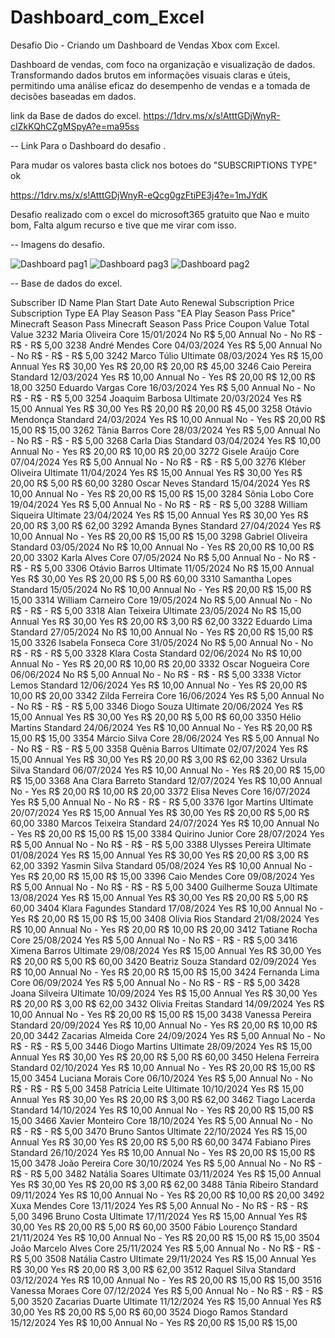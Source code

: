 # Dashboard_com_Excel
Desafio Dio -  Criando um Dashboard de Vendas Xbox com Excel.

Dashboard de vendas, com foco na organização e visualização de dados.
Transformando dados brutos em informações visuais claras e úteis, permitindo uma análise
eficaz do desempenho de vendas e a tomada de decisões baseadas em dados.

link da Base de dados do excel. 
https://1drv.ms/x/s!AtttGDjWnyR-cIZkKQhCZgMSpyA?e=ma95ss

-- Link Para o Dashboard do desafio .

Para mudar os valores basta click nos botoes do "SUBSCRIPTIONS TYPE" ok

https://1drv.ms/x/s!AtttGDjWnyR-eQcg0gzFtiPE3j4?e=1mJYdK

Desafio realizado com o excel do microsoft365 gratuito que Nao e muito bom,
Falta algum recurso e tive que me virar com isso.

-- Imagens do desafio.

![Dashboard pag1](https://github.com/user-attachments/assets/3cdd393f-cea3-46be-858c-7eac28de0fd5)
![Dashboard pag3](https://github.com/user-attachments/assets/bc8a14b2-75f3-4af7-91c3-b09b0a9436eb)
![Dashboard pag2](https://github.com/user-attachments/assets/01686986-8eef-4809-bb7f-9aae0d156909)


-- Base de dados do excel.

Subscriber ID	Name	Plan	Start Date	Auto Renewal	Subscription Price	Subscription Type	EA Play Season Pass	"EA Play Season Pass
Price"	Minecraft Season Pass	Minecraft Season Pass Price	Coupon Value	Total Value
3232	Maria Oliveira	Core	15/01/2024	No	 R$ 5,00 	Annual	No	 - 	No	 R$ -   	 R$ -   	 R$ 5,00 
3238	André Mendes	Core	04/03/2024	Yes	 R$ 5,00 	Annual	No	 - 	No	 R$ -   	 R$ -   	 R$ 5,00 
3242	Marco Túlio	Ultimate	08/03/2024	Yes	 R$ 15,00 	Annual	Yes	 R$ 30,00 	Yes	 R$ 20,00 	 R$ 20,00 	 R$ 45,00 
3246	Caio Pereira	Standard	12/03/2024	Yes	 R$ 10,00 	Annual	No	 - 	Yes	 R$ 20,00 	 R$ 12,00 	 R$ 18,00 
3250	Eduardo Vargas	Core	16/03/2024	Yes	 R$ 5,00 	Annual	No	 - 	No	 R$ -   	 R$ -   	 R$ 5,00 
3254	Joaquim Barbosa	Ultimate	20/03/2024	Yes	 R$ 15,00 	Annual	Yes	 R$ 30,00 	Yes	 R$ 20,00 	 R$ 20,00 	 R$ 45,00 
3258	Otávio Mendonça	Standard	24/03/2024	Yes	 R$ 10,00 	Annual	No	 - 	Yes	 R$ 20,00 	 R$ 15,00 	 R$ 15,00 
3262	Tânia Barros	Core	28/03/2024	Yes	 R$ 5,00 	Annual	No	 - 	No	 R$ -   	 R$ -   	 R$ 5,00 
3268	Carla Dias	Standard	03/04/2024	Yes	 R$ 10,00 	Annual	No	 - 	Yes	 R$ 20,00 	 R$ 10,00 	 R$ 20,00 
3272	Gisele Araújo	Core	07/04/2024	Yes	 R$ 5,00 	Annual	No	 - 	No	 R$ -   	 R$ -   	 R$ 5,00 
3276	Kléber Oliveira	Ultimate	11/04/2024	Yes	 R$ 15,00 	Annual	Yes	 R$ 30,00 	Yes	 R$ 20,00 	 R$ 5,00 	 R$ 60,00 
3280	Oscar Neves	Standard	15/04/2024	Yes	 R$ 10,00 	Annual	No	 - 	Yes	 R$ 20,00 	 R$ 15,00 	 R$ 15,00 
3284	Sônia Lobo	Core	19/04/2024	Yes	 R$ 5,00 	Annual	No	 - 	No	 R$ -   	 R$ -   	 R$ 5,00 
3288	William Siqueira	Ultimate	23/04/2024	Yes	 R$ 15,00 	Annual	Yes	 R$ 30,00 	Yes	 R$ 20,00 	 R$ 3,00 	 R$ 62,00 
3292	Amanda Bynes	Standard	27/04/2024	Yes	 R$ 10,00 	Annual	No	 - 	Yes	 R$ 20,00 	 R$ 15,00 	 R$ 15,00 
3298	Gabriel Oliveira	Standard	03/05/2024	No	 R$ 10,00 	Annual	No	 - 	Yes	 R$ 20,00 	 R$ 10,00 	 R$ 20,00 
3302	Karla Alves	Core	07/05/2024	No	 R$ 5,00 	Annual	No	 - 	No	 R$ -   	 R$ -   	 R$ 5,00 
3306	Otávio Barros	Ultimate	11/05/2024	No	 R$ 15,00 	Annual	Yes	 R$ 30,00 	Yes	 R$ 20,00 	 R$ 5,00 	 R$ 60,00 
3310	Samantha Lopes	Standard	15/05/2024	No	 R$ 10,00 	Annual	No	 - 	Yes	 R$ 20,00 	 R$ 15,00 	 R$ 15,00 
3314	William Carneiro	Core	19/05/2024	No	 R$ 5,00 	Annual	No	 - 	No	 R$ -   	 R$ -   	 R$ 5,00 
3318	Alan Teixeira	Ultimate	23/05/2024	No	 R$ 15,00 	Annual	Yes	 R$ 30,00 	Yes	 R$ 20,00 	 R$ 3,00 	 R$ 62,00 
3322	Eduardo Lima	Standard	27/05/2024	No	 R$ 10,00 	Annual	No	 - 	Yes	 R$ 20,00 	 R$ 15,00 	 R$ 15,00 
3326	Isabela Fonseca	Core	31/05/2024	No	 R$ 5,00 	Annual	No	 - 	No	 R$ -   	 R$ -   	 R$ 5,00 
3328	Klara Costa	Standard	02/06/2024	No	 R$ 10,00 	Annual	No	 - 	Yes	 R$ 20,00 	 R$ 10,00 	 R$ 20,00 
3332	Oscar Nogueira	Core	06/06/2024	No	 R$ 5,00 	Annual	No	 - 	No	 R$ -   	 R$ -   	 R$ 5,00 
3338	Víctor Lemos	Standard	12/06/2024	Yes	 R$ 10,00 	Annual	No	 - 	Yes	 R$ 20,00 	 R$ 10,00 	 R$ 20,00 
3342	Zilda Ferreira	Core	16/06/2024	Yes	 R$ 5,00 	Annual	No	 - 	No	 R$ -   	 R$ -   	 R$ 5,00 
3346	Diogo Souza	Ultimate	20/06/2024	Yes	 R$ 15,00 	Annual	Yes	 R$ 30,00 	Yes	 R$ 20,00 	 R$ 5,00 	 R$ 60,00 
3350	Hélio Martins	Standard	24/06/2024	Yes	 R$ 10,00 	Annual	No	 - 	Yes	 R$ 20,00 	 R$ 15,00 	 R$ 15,00 
3354	Márcio Silva	Core	28/06/2024	Yes	 R$ 5,00 	Annual	No	 - 	No	 R$ -   	 R$ -   	 R$ 5,00 
3358	Quênia Barros	Ultimate	02/07/2024	Yes	 R$ 15,00 	Annual	Yes	 R$ 30,00 	Yes	 R$ 20,00 	 R$ 3,00 	 R$ 62,00 
3362	Ursula Silva	Standard	06/07/2024	Yes	 R$ 10,00 	Annual	No	 - 	Yes	 R$ 20,00 	 R$ 15,00 	 R$ 15,00 
3368	Ana Clara Barreto	Standard	12/07/2024	Yes	 R$ 10,00 	Annual	No	 - 	Yes	 R$ 20,00 	 R$ 10,00 	 R$ 20,00 
3372	Elisa Neves	Core	16/07/2024	Yes	 R$ 5,00 	Annual	No	 - 	No	 R$ -   	 R$ -   	 R$ 5,00 
3376	Igor Martins	Ultimate	20/07/2024	Yes	 R$ 15,00 	Annual	Yes	 R$ 30,00 	Yes	 R$ 20,00 	 R$ 5,00 	 R$ 60,00 
3380	Marcos Teixeira	Standard	24/07/2024	Yes	 R$ 10,00 	Annual	No	 - 	Yes	 R$ 20,00 	 R$ 15,00 	 R$ 15,00 
3384	Quirino Junior	Core	28/07/2024	Yes	 R$ 5,00 	Annual	No	 - 	No	 R$ -   	 R$ -   	 R$ 5,00 
3388	Ulysses Pereira	Ultimate	01/08/2024	Yes	 R$ 15,00 	Annual	Yes	 R$ 30,00 	Yes	 R$ 20,00 	 R$ 3,00 	 R$ 62,00 
3392	Yasmin Silva	Standard	05/08/2024	Yes	 R$ 10,00 	Annual	No	 - 	Yes	 R$ 20,00 	 R$ 15,00 	 R$ 15,00 
3396	Caio Mendes	Core	09/08/2024	Yes	 R$ 5,00 	Annual	No	 - 	No	 R$ -   	 R$ -   	 R$ 5,00 
3400	Guilherme Souza	Ultimate	13/08/2024	Yes	 R$ 15,00 	Annual	Yes	 R$ 30,00 	Yes	 R$ 20,00 	 R$ 5,00 	 R$ 60,00 
3404	Klara Fagundes	Standard	17/08/2024	Yes	 R$ 10,00 	Annual	No	 - 	Yes	 R$ 20,00 	 R$ 15,00 	 R$ 15,00 
3408	Olívia Rios	Standard	21/08/2024	Yes	 R$ 10,00 	Annual	No	 - 	Yes	 R$ 20,00 	 R$ 10,00 	 R$ 20,00 
3412	Tatiane Rocha	Core	25/08/2024	Yes	 R$ 5,00 	Annual	No	 - 	No	 R$ -   	 R$ -   	 R$ 5,00 
3416	Ximena Barros	Ultimate	29/08/2024	Yes	 R$ 15,00 	Annual	Yes	 R$ 30,00 	Yes	 R$ 20,00 	 R$ 5,00 	 R$ 60,00 
3420	Beatriz Souza	Standard	02/09/2024	Yes	 R$ 10,00 	Annual	No	 - 	Yes	 R$ 20,00 	 R$ 15,00 	 R$ 15,00 
3424	Fernanda Lima	Core	06/09/2024	Yes	 R$ 5,00 	Annual	No	 - 	No	 R$ -   	 R$ -   	 R$ 5,00 
3428	Joana Silveira	Ultimate	10/09/2024	Yes	 R$ 15,00 	Annual	Yes	 R$ 30,00 	Yes	 R$ 20,00 	 R$ 3,00 	 R$ 62,00 
3432	Olivia Freitas	Standard	14/09/2024	Yes	 R$ 10,00 	Annual	No	 - 	Yes	 R$ 20,00 	 R$ 15,00 	 R$ 15,00 
3438	Vanessa Pereira	Standard	20/09/2024	Yes	 R$ 10,00 	Annual	No	 - 	Yes	 R$ 20,00 	 R$ 10,00 	 R$ 20,00 
3442	Zacarias Almeida	Core	24/09/2024	Yes	 R$ 5,00 	Annual	No	 - 	No	 R$ -   	 R$ -   	 R$ 5,00 
3446	Diogo Martins	Ultimate	28/09/2024	Yes	 R$ 15,00 	Annual	Yes	 R$ 30,00 	Yes	 R$ 20,00 	 R$ 5,00 	 R$ 60,00 
3450	Helena Ferreira	Standard	02/10/2024	Yes	 R$ 10,00 	Annual	No	 - 	Yes	 R$ 20,00 	 R$ 15,00 	 R$ 15,00 
3454	Luciana Morais	Core	06/10/2024	Yes	 R$ 5,00 	Annual	No	 - 	No	 R$ -   	 R$ -   	 R$ 5,00 
3458	Patrícia Leite	Ultimate	10/10/2024	Yes	 R$ 15,00 	Annual	Yes	 R$ 30,00 	Yes	 R$ 20,00 	 R$ 3,00 	 R$ 62,00 
3462	Tiago Lacerda	Standard	14/10/2024	Yes	 R$ 10,00 	Annual	No	 - 	Yes	 R$ 20,00 	 R$ 15,00 	 R$ 15,00 
3466	Xavier Monteiro	Core	18/10/2024	Yes	 R$ 5,00 	Annual	No	 - 	No	 R$ -   	 R$ -   	 R$ 5,00 
3470	Bruno Santos	Ultimate	22/10/2024	Yes	 R$ 15,00 	Annual	Yes	 R$ 30,00 	Yes	 R$ 20,00 	 R$ 5,00 	 R$ 60,00 
3474	Fabiano Pires	Standard	26/10/2024	Yes	 R$ 10,00 	Annual	No	 - 	Yes	 R$ 20,00 	 R$ 15,00 	 R$ 15,00 
3478	João Pereira	Core	30/10/2024	Yes	 R$ 5,00 	Annual	No	 - 	No	 R$ -   	 R$ -   	 R$ 5,00 
3482	Natália Soares	Ultimate	03/11/2024	Yes	 R$ 15,00 	Annual	Yes	 R$ 30,00 	Yes	 R$ 20,00 	 R$ 3,00 	 R$ 62,00 
3488	Tânia Ribeiro	Standard	09/11/2024	Yes	 R$ 10,00 	Annual	No	 - 	Yes	 R$ 20,00 	 R$ 10,00 	 R$ 20,00 
3492	Xuxa Mendes	Core	13/11/2024	Yes	 R$ 5,00 	Annual	No	 - 	No	 R$ -   	 R$ -   	 R$ 5,00 
3496	Bruno Costa	Ultimate	17/11/2024	Yes	 R$ 15,00 	Annual	Yes	 R$ 30,00 	Yes	 R$ 20,00 	 R$ 5,00 	 R$ 60,00 
3500	Fábio Lourenço	Standard	21/11/2024	Yes	 R$ 10,00 	Annual	No	 - 	Yes	 R$ 20,00 	 R$ 15,00 	 R$ 15,00 
3504	João Marcelo Alves	Core	25/11/2024	Yes	 R$ 5,00 	Annual	No	 - 	No	 R$ -   	 R$ -   	 R$ 5,00 
3508	Natália Castro	Ultimate	29/11/2024	Yes	 R$ 15,00 	Annual	Yes	 R$ 30,00 	Yes	 R$ 20,00 	 R$ 3,00 	 R$ 62,00 
3512	Raquel Silva	Standard	03/12/2024	Yes	 R$ 10,00 	Annual	No	 - 	Yes	 R$ 20,00 	 R$ 15,00 	 R$ 15,00 
3516	Vanessa Moraes	Core	07/12/2024	Yes	 R$ 5,00 	Annual	No	 - 	No	 R$ -   	 R$ -   	 R$ 5,00 
3520	Zacarias Duarte	Ultimate	11/12/2024	Yes	 R$ 15,00 	Annual	Yes	 R$ 30,00 	Yes	 R$ 20,00 	 R$ 5,00 	 R$ 60,00 
3524	Diogo Ramos	Standard	15/12/2024	Yes	 R$ 10,00 	Annual	No	 - 	Yes	 R$ 20,00 	 R$ 15,00 	 R$ 15,00 

